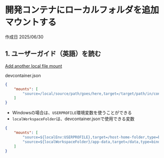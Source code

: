# 開発コンテナにローカルフォルダを追加マウントする

作成日 2025/06/30

## 1. ユーザーガイド（英語）を読む

[Add another local file mount](https://code.visualstudio.com/remote/advancedcontainers/add-local-file-mount)

devcontainer.json

```json
{
    "mounts": [
        "source=/local/source/path/goes/here,target=/target/path/in/container/goes/here,type=bind,consistency=cached"
    ]
}
```

- Windowsの場合は、`USERPROFILE`環境変数を使うことができる
- `localWorkspaceFolder`は、devcontainer.jsonで使用できる変数

```json
{
    "mounts": [
        "source=${localEnv:USERPROFILE},target=/host-home-folder,type=bind,consistency=cached",
        "source=${localWorkspaceFolder}/app-data,target=/data,type=bind,consistency=cached"
    ]
}
```
